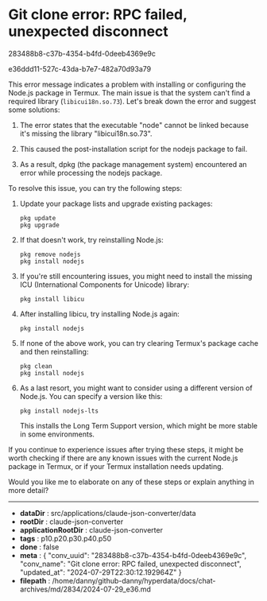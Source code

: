 # Git clone error: RPC failed, unexpected disconnect

283488b8-c37b-4354-b4fd-0deeb4369e9c

e36ddd11-527c-43da-b7e7-482a70d93a79

 This error message indicates a problem with installing or configuring the Node.js package in Termux. The main issue is that the system can't find a required library (`libicui18n.so.73`). Let's break down the error and suggest some solutions:

1. The error states that the executable "node" cannot be linked because it's missing the library "libicui18n.so.73".

2. This caused the post-installation script for the nodejs package to fail.

3. As a result, dpkg (the package management system) encountered an error while processing the nodejs package.

To resolve this issue, you can try the following steps:

1. Update your package lists and upgrade existing packages:
   ```
   pkg update
   pkg upgrade
   ```

2. If that doesn't work, try reinstalling Node.js:
   ```
   pkg remove nodejs
   pkg install nodejs
   ```

3. If you're still encountering issues, you might need to install the missing ICU (International Components for Unicode) library:
   ```
   pkg install libicu
   ```

4. After installing libicu, try installing Node.js again:
   ```
   pkg install nodejs
   ```

5. If none of the above work, you can try clearing Termux's package cache and then reinstalling:
   ```
   pkg clean
   pkg install nodejs
   ```

6. As a last resort, you might want to consider using a different version of Node.js. You can specify a version like this:
   ```
   pkg install nodejs-lts
   ```
   This installs the Long Term Support version, which might be more stable in some environments.

If you continue to experience issues after trying these steps, it might be worth checking if there are any known issues with the current Node.js package in Termux, or if your Termux installation needs updating.

Would you like me to elaborate on any of these steps or explain anything in more detail?

---

* **dataDir** : src/applications/claude-json-converter/data
* **rootDir** : claude-json-converter
* **applicationRootDir** : claude-json-converter
* **tags** : p10.p20.p30.p40.p50
* **done** : false
* **meta** : {
  "conv_uuid": "283488b8-c37b-4354-b4fd-0deeb4369e9c",
  "conv_name": "Git clone error: RPC failed, unexpected disconnect",
  "updated_at": "2024-07-29T22:30:12.192964Z"
}
* **filepath** : /home/danny/github-danny/hyperdata/docs/chat-archives/md/2834/2024-07-29_e36.md